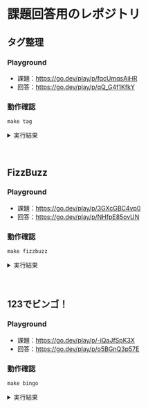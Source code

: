 # 課題回答用のレポジトリ

## タグ整理
### Playground
- 課題：https://go.dev/play/p/fqcUmqsAiHR
- 回答：https://go.dev/play/p/qQ_G4f1KfkY
### 動作確認
```
make tag
```
<details>
<summary>実行結果</summary>

```
[{key:resource1 tagKeys:[tag1 tag2] firstTaggedAt:{wall:13957354534726204640 ext:162668 loc:0x100ff5ca0}} {key:resource2 tagKeys:[tag2 tag3] firstTaggedAt:{wall:13957354534726231640 ext:189668 loc:0x100ff5ca0}}]
```

</details>

　

## FizzBuzz
### Playground
- 課題：https://go.dev/play/p/3GXcGBC4vp0
- 回答：https://go.dev/play/p/NHfpE85ovUN
### 動作確認
```
make fizzbuzz
```

<details>
<summary>実行結果</summary>

```go
1
2
Fizz
4
Buzz
Fizz
7
8
Fizz
Buzz
11
Fizz
13
14
FizzBuzz
16
17
Fizz
19
Buzz
Fizz
22
23
Fizz
Buzz
26
Fizz
28
29
FizzBuzz
31
32
Fizz
34
Buzz
Fizz
37
38
Fizz
Buzz
41
Fizz
43
44
FizzBuzz
46
47
Fizz
49
Buzz
Fizz
52
53
Fizz
Buzz
56
Fizz
58
59
FizzBuzz
61
62
Fizz
64
Buzz
Fizz
67
68
Fizz
Buzz
71
Fizz
73
74
FizzBuzz
76
77
Fizz
79
Buzz
Fizz
82
83
Fizz
Buzz
86
Fizz
88
89
FizzBuzz
91
92
Fizz
94
Buzz
Fizz
97
98
Fizz
Buzz
```

</details>

　

## 123でビンゴ！
### Playground
- 課題：https://go.dev/play/p/-iQaJfSpK3X
- 回答：https://go.dev/play/p/o5BGnQ3p57E

### 動作確認
```
make bingo
```
<details>
<summary>実行結果</summary>

```
224124534552324534111314123ビンゴ！
5132135245441553511244151444123ビンゴ！
511524525555533353231133232434243212231154
```

</details>
